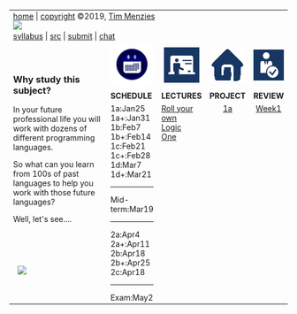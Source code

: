 

<center>
<table width="100%" border=0 align=center>
<tr>
<td colspan=5>
<a href="http://tiny.cc/plm19">home</a> |
<a href="https://github.com/txt/plm19/blob/master/license.md">copyright</a> &copy;2019, <a href="http://menzies.us">Tim Menzies</a>
<br>
<a href="http://tiny.cc/plm19"><img width=900 src="https://raw.githubusercontent.com/txt/plm19/master/etc/img/banner.png"></a>
<br>
<a href="https://github.com/txt/plm19/blob/master/doc/syllabus.md">syllabus</a> |
<a href="https://github.com/txt/plm19/tree/master/src">src</a> |
<a href="http://tiny.cc/plm19give">submit</a> |
<a href="https://plm19.slack.com/">chat</a>
</td>
</tr>
<tr>
<td width="400" valign=middle rowspan=3>
<h3>Why study this subject?</h3>
<p>
In your future professional life you will work with dozens of different programming languages.
<p>
So what can you learn from 100s of past languages to help you work with those future languages?
<p>
Well, let's see....
<p>&nbsp;
<p>&nbsp;
<p>&nbsp;
<img width=380 src="http://imgs.xkcd.com/comics/lisp_cycles.png">
</td>
<td align=center><img  width=80 src="etc/img/time.png"></td>
<td align=center><img  src="etc/img/lectures.gif"></td>
<td align=center><img  src="etc/img/homework.gif"></td>
<td align=center><img  src="etc/img/review.gif"></td>
</tr>
<tr>
<td align=left valign=top><b>SCHEDULE</b>

</td>
<td align=left valign=top><b>LECTURES</b></td>
<td align=left valign=top><b>PROJECT</b>
<td align=left valign=top><b>REVIEW</b> </td>
</tr>
<tr>
<td valign=top  xwidth="100px">
1a:Jan25<br> 1a+:Jan31<br>
1b:Feb7<br> 1b+:Feb14<br>
1c:Feb21<br> 1c+:Feb28<br>
1d:Mar7<br>1d+:Mar21
<hr>
Mid-term:Mar19
<hr>
2a:Apr4<br>2a+:Apr11<br>
2b:Apr18<br>2b+:Apr25 <br> 
2c:Apr18
<hr>
Exam:May2
</td>
<td valign=top  xwidth="100px">
<a href="doc/llvm.md">Roll your own</a><br>
<a href="src/pl/onea.md">Logic</a><br>
<a href="doc/lect1.md">One</a><br>


<!-- -------------------------------- -->

</td><td align=center valign=top xwidth="100px">
<a href="src/pl/onea">1a</a><br>

</td>
<td align=center valign=top  xwidth="100px">
<a href="doc/week1.md">Week1</a><br>
</td>
</tr>
</table>
</center>


